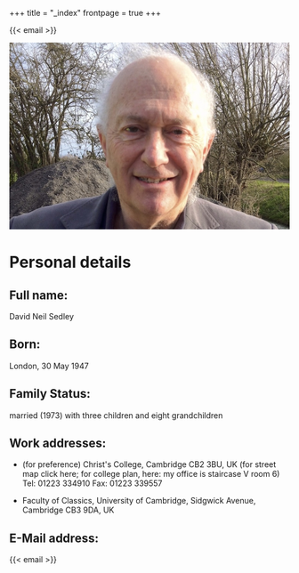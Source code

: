 +++
title = "_index"
frontpage = true
+++

{{< email >}}

![David Neil Sedley](Swavesey.jpg)

# Personal details

## Full name:
David Neil Sedley

## Born:
London, 30 May 1947

## Family Status:
married (1973) with three children and eight grandchildren

## Work addresses:
- (for preference) Christ's College, Cambridge CB2 3BU, UK
(for street map click here; for college plan, here: my office is staircase V room 6)
Tel: 01223 334910
Fax: 01223 339557

- Faculty of Classics, University of Cambridge, Sidgwick Avenue, Cambridge CB3 9DA, UK

## E-Mail address:
{{< email >}}
